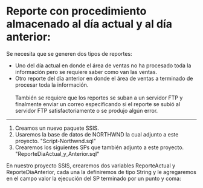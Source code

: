 # Reporte con procedimiento almacenado al día actual y al día anterior:

Se necesita que se generen dos tipos de reportes: 
* Uno del día actual en donde el área de ventas no ha procesado toda la información pero se requiere saber como van las ventas.
* Otro reporte del día anterior en donde el área de ventas a terminado de procesar toda la información. </br></br>
También se requiere que los reportes se suban a un servidor FTP y finalmente enviar un correo especificando si el reporte se subió al servidor FTP satisfactoriamente
o se produjo algún error.

--------------------------------------------------------------
1. Creamos un nuevo paquete SSIS.
2. Usaremos la base de datos de NORTHWND la cual adjunto a este proyecto. "Script-Northwnd.sql"
3. Crearemos los siguientes SPs que también adjunto a este proyecto. "ReporteDiaActual_y_Anterior.sql"

En nuestro proyecto SSIS, crearemos dos variables ReporteActual y ReporteDiaAnterior, cada una la definiremos de tipo String y le agregaremos en el campo valor la ejecución del SP terminado por un punto y coma:

